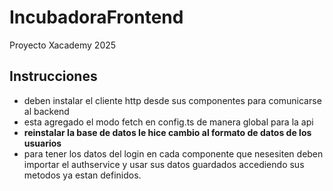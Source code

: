 # IncubadoraFrontend
Proyecto Xacademy 2025

## Instrucciones
* deben instalar el cliente http desde sus componentes para comunicarse al backend
* esta agregado el modo fetch en config.ts  de manera global para la api
* **reinstalar la base de datos le hice cambio al formato de datos de los usuarios**
* para tener los datos del login en cada componente que nesesiten deben importar el authservice y usar sus datos guardados accediendo sus metodos ya estan definidos.

